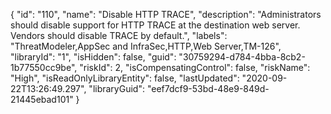 {
  "id": "110",
  "name": "Disable HTTP TRACE",
  "description": "Administrators should disable support for HTTP TRACE at the destination web server. Vendors should disable TRACE by default.",
  "labels": "ThreatModeler,AppSec and InfraSec,HTTP,Web Server,TM-126",
  "libraryId": "1",
  "isHidden": false,
  "guid": "30759294-d784-4bba-8cb2-1b77550cc9be",
  "riskId": 2,
  "isCompensatingControl": false,
  "riskName": "High",
  "isReadOnlyLibraryEntity": false,
  "lastUpdated": "2020-09-22T13:26:49.297",
  "libraryGuid": "eef7dcf9-53bd-48e9-849d-21445ebad101"
}